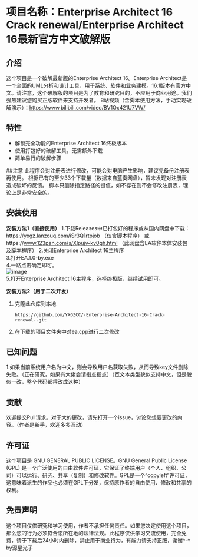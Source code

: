 # 项目名称：Enterprise Architect 16 Crack renewal/Enterprise Architect 16最新官方中文破解版

## 介绍

这个项目是一个破解最新版的Enterprise Architect 16。Enterprise Architect是一个全面的UML分析和设计工具，用于系统、软件和业务建模。16.1版本有官方中文。请注意，这个破解版的项目是为了教育和研究目的，不应用于商业用途。我们强烈建议您购买正版软件来支持开发者。
B站视频（含脚本使用方法，手动实现破解演示）：https://www.bilibili.com/video/BV1Qx421U7VW/

## 特性

- 解锁完全功能的Enterprise Architect 16终极版本
- 使用打包好的破解工具，无需额外下载
- 简单易行的破解步骤

##注意
此程序会对注册表进行修改，可能会对电脑产生影响，建议先备份注册表再使用。
根据已有的至少33个下载量（数据来自蓝奏网盘），暂未发现对注册表造成破坏的反馈。
脚本只删除指定路径的键值，如不存在则不会修改注册表，理论上是非常安全的。


## 安装使用

**安装方法1（直接使用）**
1.下载Releases中已打包好的程序或从国内网盘中下载：https://yxgz.lanzouq.com/iSr3Q1rtpjob （仅含脚本程序）  或https://www.123pan.com/s/Xlpujv-kv0gh.html （此网盘含EA软件本体安装包及脚本程序）
2.关闭Enterprise Architect 16主程序  
3.打开EA.1.0-by.exe  
4.一路点击确定即可。  
![image](https://github.com/YXGZCC/-Enterprise-Architect-16-Crack-renewal-/assets/126076094/49688d80-04e9-4dcc-90a1-1f6193b22c25)  
5.打开Enterprise Architect 16主程序，选择终极版，继续试用即可。


**安装方法2（用于二次开发）**
1. 克隆此仓库到本地
   ```
   https://github.com/YXGZCC/-Enterprise-Architect-16-Crack-renewal-.git
   ```
2. 在下载的项目文件夹中对ea.cpp进行二次修改

## 已知问题
1.如果当前系统用户名为中文，则会导致用户名获取失败，从而导致key文件删除失败。（正在研究，如果有大佬会请指点指点）（宽文本类型貌似支持中文，但是貌似一改，整个代码都得改成这种）


## 贡献

欢迎提交Pull请求。对于大的更改，请先打开一个issue，讨论您想要更改的内容。（作者是新手，欢迎多多互动）

## 许可证

这个项目是 GNU GENERAL PUBLIC LICENSE。GNU General Public License (GPL) 是一个广泛使用的自由软件许可证，它保证了终端用户（个人、组织、公司）可以运行、研究、共享（复制）和修改软件。GPL是一个“copyleft”许可证，这意味着派生的作品也必须在GPL下分发，保持原作者的自由使用、修改和共享的权利。

## 免责声明

这个项目仅供研究和学习使用，作者不承担任何责任。如果您决定使用这个项目，那么您的行为必须符合您所在地的法律法规。此程序仅供学习交流使用，完全免费，请于下载后24小时内删除，禁止用于商业行为，有能力请支持正版，谢谢^-^. by源星光子
